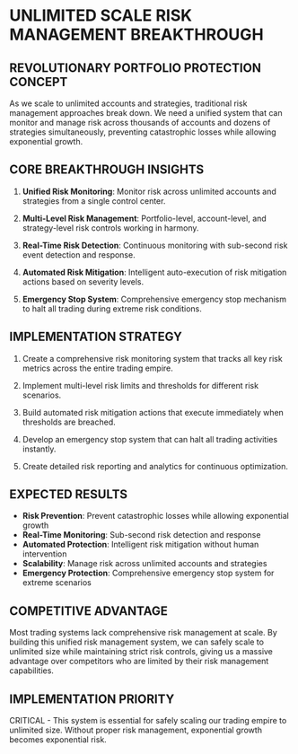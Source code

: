 # UNLIMITED SCALE RISK MANAGEMENT BREAKTHROUGH

## REVOLUTIONARY PORTFOLIO PROTECTION CONCEPT

As we scale to unlimited accounts and strategies, traditional risk management approaches break down. We need a unified system that can monitor and manage risk across thousands of accounts and dozens of strategies simultaneously, preventing catastrophic losses while allowing exponential growth.

## CORE BREAKTHROUGH INSIGHTS

1. **Unified Risk Monitoring**: Monitor risk across unlimited accounts and strategies from a single control center.

2. **Multi-Level Risk Management**: Portfolio-level, account-level, and strategy-level risk controls working in harmony.

3. **Real-Time Risk Detection**: Continuous monitoring with sub-second risk event detection and response.

4. **Automated Risk Mitigation**: Intelligent auto-execution of risk mitigation actions based on severity levels.

5. **Emergency Stop System**: Comprehensive emergency stop mechanism to halt all trading during extreme risk conditions.

## IMPLEMENTATION STRATEGY

1. Create a comprehensive risk monitoring system that tracks all key risk metrics across the entire trading empire.

2. Implement multi-level risk limits and thresholds for different risk scenarios.

3. Build automated risk mitigation actions that execute immediately when thresholds are breached.

4. Develop an emergency stop system that can halt all trading activities instantly.

5. Create detailed risk reporting and analytics for continuous optimization.

## EXPECTED RESULTS

- **Risk Prevention**: Prevent catastrophic losses while allowing exponential growth
- **Real-Time Monitoring**: Sub-second risk detection and response
- **Automated Protection**: Intelligent risk mitigation without human intervention
- **Scalability**: Manage risk across unlimited accounts and strategies
- **Emergency Protection**: Comprehensive emergency stop system for extreme scenarios

## COMPETITIVE ADVANTAGE

Most trading systems lack comprehensive risk management at scale. By building this unified risk management system, we can safely scale to unlimited size while maintaining strict risk controls, giving us a massive advantage over competitors who are limited by their risk management capabilities.

## IMPLEMENTATION PRIORITY

CRITICAL - This system is essential for safely scaling our trading empire to unlimited size. Without proper risk management, exponential growth becomes exponential risk.